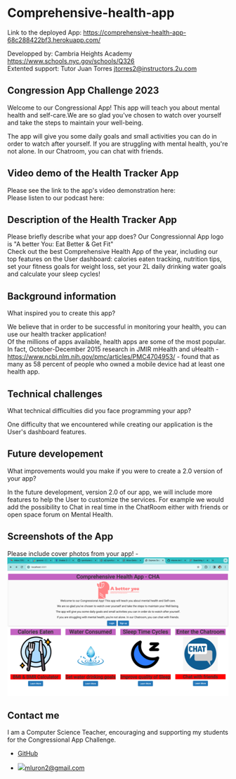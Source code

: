 # Comprehensive-health-app
Link to the deployed App: https://comprehensive-health-app-68c288422bf3.herokuapp.com/

Developped by:
Cambria Heights Academy https://www.schools.nyc.gov/schools/Q326
<br> 
Extented support: Tutor Juan Torres
jtorres2@instructors.2u.com 
## Congression App Challenge 2023
<p>Welcome to our Congressional App! This app will teach you about mental health and self-care.We are so glad you've chosen to watch over yourself and take the steps to maintain your well-being.</p>
<p>The app will give you some daily goals and small activities you can do in order to watch after yourself. If you are struggling with mental health, you're not alone. In our Chatroom, you can chat with friends.</p>

## Video demo of the Health Tracker App
Please see the link to the app's video demonstration here:
<br>
Please listen to our podcast here:

## Description of the Health Tracker App
Please briefly describe what your app does?
Our Congressionnal App logo is "A better You: Eat Better & Get Fit"
<br>
Check out the best Comprehensive Health App of the year, including our top features on the User dashboard: calories eaten tracking, nutrition tips, set your fitness goals for weight loss, set your 2L daily drinking water goals and calculate your sleep cycles! 


## Background information
What inspired you to create this app?

We believe that in order to be successful in monitoring your health, you can use our health tracker application!
<br>
Of the millions of apps available, health apps are some of the most popular. In fact, October-December 2015 research in ‌JMIR mHealth and uHealth‌ - https://www.ncbi.nlm.nih.gov/pmc/articles/PMC4704953/ - found that as many as 58 percent of people who owned a mobile device had at least one health app. 

## Technical challenges
What technical difficulties did you face programming your app?

One difficulty that we encountered while creating our application is the User's dashboard features. 


## Future developement
What improvements would you make if you were to create a 2.0 version of your app? 

In the future development, version 2.0 of our app, we will include more features to help the User to customize the services. For example we would add the possibility to Chat in real time in the ChatRoom either with friends or open space forum on Mental Health. 

## Screenshots of the App
Please include cover photos from your app!
-![Screenshot](./App/public/assets/images/Screen-shot.png)

## Contact me
I am a Computer Science Teacher, encouraging and supporting my students for the Congressional App Challenge.
- [GitHub](https://github.com/mluron-ArxFjs)

- ![](https://img.shields.io/badge/Gmail-D14836?style=for-the-badge&logo=gmail&logoColor=white)mluron2@gmail.com
